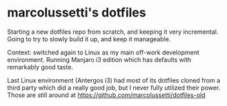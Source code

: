 # marcolussetti's dotfiles

Starting a new dotfiles repo from scratch, and keeping it very incremental.
Going to try to slowly build it up, and keep it manageable.

Context: switched again to Linux as my main off-work development environment.
Running Manjaro i3 edition which has defaults with remarkably good taste.

Last Linux environment (Antergos i3) had most of its dotfiles cloned from a
third party which did a really good job, but I never fully utilized their
power. Those are still around at https://github.com/marcolussetti/dotfiles-old

